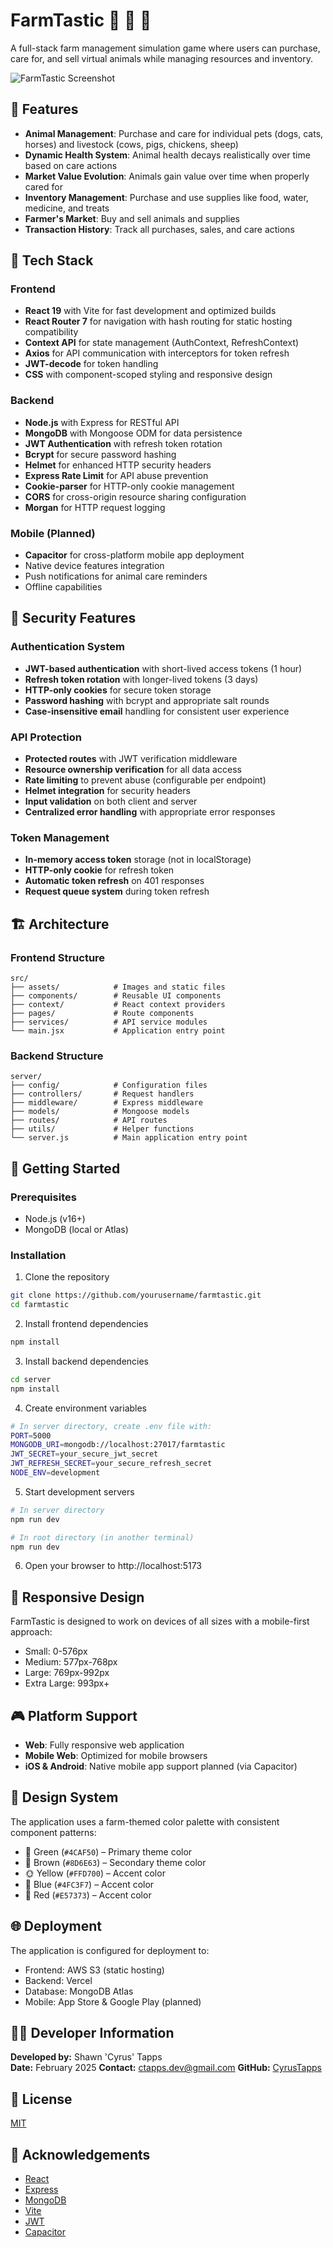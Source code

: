 # FarmTastic 🚜 🐄 🌾

A full-stack farm management simulation game where users can purchase, care for, and sell virtual animals while managing resources and inventory.

![FarmTastic Screenshot](path/to/screenshot.png)

## 🌟 Features

- **Animal Management**: Purchase and care for individual pets (dogs, cats, horses) and livestock (cows, pigs, chickens, sheep)
- **Dynamic Health System**: Animal health decays realistically over time based on care actions
- **Market Value Evolution**: Animals gain value over time when properly cared for
- **Inventory Management**: Purchase and use supplies like food, water, medicine, and treats
- **Farmer's Market**: Buy and sell animals and supplies
- **Transaction History**: Track all purchases, sales, and care actions

## 🔧 Tech Stack

### Frontend

- **React 19** with Vite for fast development and optimized builds
- **React Router 7** for navigation with hash routing for static hosting compatibility
- **Context API** for state management (AuthContext, RefreshContext)
- **Axios** for API communication with interceptors for token refresh
- **JWT-decode** for token handling
- **CSS** with component-scoped styling and responsive design

### Backend

- **Node.js** with Express for RESTful API
- **MongoDB** with Mongoose ODM for data persistence
- **JWT Authentication** with refresh token rotation
- **Bcrypt** for secure password hashing
- **Helmet** for enhanced HTTP security headers
- **Express Rate Limit** for API abuse prevention
- **Cookie-parser** for HTTP-only cookie management
- **CORS** for cross-origin resource sharing configuration
- **Morgan** for HTTP request logging

### Mobile (Planned)

- **Capacitor** for cross-platform mobile app deployment
- Native device features integration
- Push notifications for animal care reminders
- Offline capabilities

## 🔐 Security Features

### Authentication System

- **JWT-based authentication** with short-lived access tokens (1 hour)
- **Refresh token rotation** with longer-lived tokens (3 days)
- **HTTP-only cookies** for secure token storage
- **Password hashing** with bcrypt and appropriate salt rounds
- **Case-insensitive email** handling for consistent user experience

### API Protection

- **Protected routes** with JWT verification middleware
- **Resource ownership verification** for all data access
- **Rate limiting** to prevent abuse (configurable per endpoint)
- **Helmet integration** for security headers
- **Input validation** on both client and server
- **Centralized error handling** with appropriate error responses

### Token Management

- **In-memory access token** storage (not in localStorage)
- **HTTP-only cookie** for refresh token
- **Automatic token refresh** on 401 responses
- **Request queue system** during token refresh

## 🏗️ Architecture

### Frontend Structure

```
src/
├── assets/            # Images and static files
├── components/        # Reusable UI components
├── context/           # React context providers
├── pages/             # Route components
├── services/          # API service modules
└── main.jsx           # Application entry point
```

### Backend Structure

```
server/
├── config/            # Configuration files
├── controllers/       # Request handlers
├── middleware/        # Express middleware
├── models/            # Mongoose models
├── routes/            # API routes
├── utils/             # Helper functions
└── server.js          # Main application entry point
```

## 🚀 Getting Started

### Prerequisites

- Node.js (v16+)
- MongoDB (local or Atlas)

### Installation

1. Clone the repository

```bash
git clone https://github.com/yourusername/farmtastic.git
cd farmtastic
```

2. Install frontend dependencies

```bash
npm install
```

3. Install backend dependencies

```bash
cd server
npm install
```

4. Create environment variables

```bash
# In server directory, create .env file with:
PORT=5000
MONGODB_URI=mongodb://localhost:27017/farmtastic
JWT_SECRET=your_secure_jwt_secret
JWT_REFRESH_SECRET=your_secure_refresh_secret
NODE_ENV=development
```

5. Start development servers

```bash
# In server directory
npm run dev

# In root directory (in another terminal)
npm run dev
```

6. Open your browser to http://localhost:5173

## 📱 Responsive Design

FarmTastic is designed to work on devices of all sizes with a mobile-first approach:

- Small: 0-576px
- Medium: 577px-768px
- Large: 769px-992px
- Extra Large: 993px+

## 🎮 Platform Support

- **Web**: Fully responsive web application
- **Mobile Web**: Optimized for mobile browsers
- **iOS & Android**: Native mobile app support planned (via Capacitor)

## 🎨 Design System

The application uses a farm-themed color palette with consistent component patterns:

- 🌿 Green (`#4CAF50`) – Primary theme color
- 🏡 Brown (`#8D6E63`) – Secondary theme color
- 🌞 Yellow (`#FFD700`) – Accent color
- 🐄 Blue (`#4FC3F7`) – Accent color
- 🍎 Red (`#E57373`) – Accent color

## 🌐 Deployment

The application is configured for deployment to:

- Frontend: AWS S3 (static hosting)
- Backend: Vercel
- Database: MongoDB Atlas
- Mobile: App Store & Google Play (planned)

## 👨‍💻 Developer Information

**Developed by:** Shawn 'Cyrus' Tapps  
**Date:** February 2025
**Contact:** ctapps.dev@gmail.com
**GitHub:** [CyrusTapps](https://github.com/yourusername)

## 📝 License

[MIT](LICENSE)

## 🙏 Acknowledgements

- [React](https://reactjs.org/)
- [Express](https://expressjs.com/)
- [MongoDB](https://www.mongodb.com/)
- [Vite](https://vitejs.dev/)
- [JWT](https://jwt.io/)
- [Capacitor](https://capacitorjs.com/)
